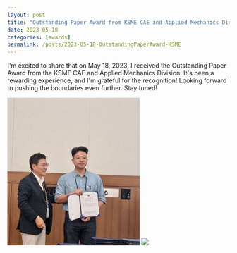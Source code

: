 ```yaml
---
layout: post
title: "Outstanding Paper Award from KSME CAE and Applied Mechanics Division"
date: 2023-05-18
categories: [awards]
permalink: /posts/2023-05-18-OutstandingPaperAward-KSME
---
```


I'm excited to share that on May 18, 2023, I received the Outstanding Paper Award from the KSME CAE and Applied Mechanics Division. It's been a rewarding experience, and I'm grateful for the recognition! Looking forward to pushing the boundaries even further. Stay tuned!

<img src="/images/20230518_KSME.JPG" width="300px" />
<img src="/images/20230518_KSME_award.jpg" width="300px" />
